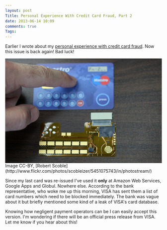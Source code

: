 ```yaml
---
layout: post
Title: Personal Experience With Credit Card Fraud, Part 2
date: 2013-06-14 10:09
comments: true
Tags:
---
```


Earlier I wrote about my
[personal experience with credit card fraud](/blog/2013/04/26/personal-experience-with-credit-card-fraud/).
Now this issue is back again! Bad luck!

<img src="/images/creditcard.jpg" alt="Credit Card Of The Future" style="display:block;clear:both;"/>
Image CC-BY, [Robert Scoble](http://www.flickr.com/photos/scobleizer/5451075743/in/photostream/)


Since my last card was re-issued I've used it **only** at Amazon Web Services, Google Apps and Globul. Nowhere else.
According to the bank representative, who woke me up this morning,
VISA has sent them a list of card numbers which need to be blocked immediately. The bank was vague about
it but briefly mentioned some kind of a leak of VISA's card database.

Knowing how negligent payment operators can be I can easily accept this version. I'm wondering if there
will be an official press release from VISA. Let me know if you hear about this!

